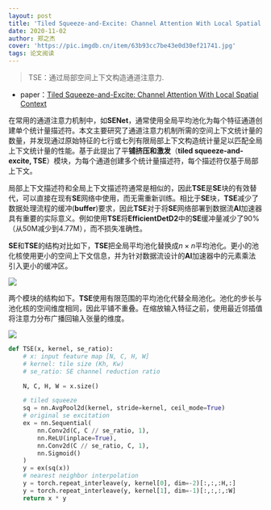 ```yaml
---
layout: post
title: 'Tiled Squeeze-and-Excite: Channel Attention With Local Spatial Context'
date: 2020-11-02
author: 郑之杰
cover: 'https://pic.imgdb.cn/item/63b93cc7be43e0d30ef21741.jpg'
tags: 论文阅读
---
```


> TSE：通过局部空间上下文构造通道注意力.

- paper：[Tiled Squeeze-and-Excite: Channel Attention With Local Spatial Context](https://arxiv.org/abs/2107.02145v1)

在常用的通道注意力机制中，如**SENet**，通常使用全局平均池化为每个特征通道创建单个统计量描述符。本文主要研究了通道注意力机制所需的空间上下文统计量的数量，并发现通过原始特征的七行或七列有限局部上下文构造统计量足以匹配全局上下文统计量的性能。基于此提出了平**铺挤压和激发**（**tiled squeeze-and-excite, TSE**）模块，为每个通道创建多个统计量描述符，每个描述符仅基于局部上下文。

局部上下文描述符和全局上下文描述符通常是相似的，因此**TSE**是**SE**块的有效替代，可以直接在现有**SE**网络中使用，而无需重新训练。相比于**SE**块，**TSE**减少了数据处理流程的缓冲(**buffer**)要求，因此**TSE**对于将**SE**网络部署到数据流**AI**加速器具有重要的实际意义。例如使用**TSE**将**EfficientDetD2**中的**SE**缓冲量减少了$90\%$（从$50$M减少到$4.77$M），而不损失准确性。

**SE**和**TSE**的结构对比如下，**TSE**把全局平均池化替换成$n \times n$平均池化。更小的池化核使用更小的空间上下文信息，并为针对数据流设计的**AI**加速器中的元素乘法引入更小的缓冲区。

![](https://pic.imgdb.cn/item/63b9565bbe43e0d30e240a10.jpg)

两个模块的结构如下。**TSE**使用有限范围的平均池化代替全局池化。池化的步长与池化核的空间维度相同，因此平铺不重叠。在缩放输入特征之前，使用最近邻插值将注意力分布广播回输入张量的维度。

![](https://pic.imgdb.cn/item/63b956f8be43e0d30e256d2c.jpg)

```python
def TSE(x, kernel, se_ratio):
    # x: input feature map [N, C, H, W]
    # kernel: tile size (Kh, Kw)
    # se_ratio: SE channel reduction ratio

    N, C, H, W = x.size()

    # tiled squeeze
    sq = nn.AvgPool2d(kernel, stride=kernel, ceil_mode=True)
    # original se excitation
    ex = nn.Sequential(
        nn.Conv2d(C, C // se_ratio, 1),
        nn.ReLU(inplace=True),
        nn.Conv2d(C // se_ratio, C, 1),
        nn.Sigmoid()
    )
    y = ex(sq(x))
    # nearest neighbor interpolation
    y = torch.repeat_interleave(y, kernel[0], dim=-2)[:,:,:H,:]
    y = torch.repeat_interleave(y, kernel[1], dim=-1)[:,:,:,:W]
    return x * y
```